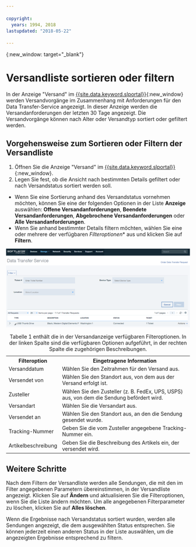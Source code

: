 ```yaml
---

copyright:
  years: 1994, 2018
lastupdated: "2018-05-22"

---
```

{:new_window: target="_blank"}

# Versandliste sortieren oder filtern

In der Anzeige "Versand" im [{{site.data.keyword.slportal}}](https://control.softlayer.com/){:new_window} werden Versandvorgänge im Zusammenhang mit Anforderungen für den Data Transfer-Service angezeigt. In dieser Anzeige werden die Versandanforderungen der letzten 30 Tage angezeigt. Die Versandvorgänge können nach Alter oder Versandtyp sortiert oder gefiltert werden.  

## Vorgehensweise zum Sortieren oder Filtern der Versandliste

1. Öffnen Sie die Anzeige "Versand" im [{{site.data.keyword.slportal}}](https://control.softlayer.com/){:new_window}. 
2. Legen Sie fest, ob die Ansicht nach bestimmten Details gefiltert oder nach Versandstatus sortiert werden soll.
  - Wenn Sie eine Sortierung anhand des Versandstatus vornehmen möchten, können Sie eine der folgenden Optionen in der Liste **Anzeige** auswählen: **Offene Versandanforderungen**, **Beendete Versandanforderungen**, **Abgebrochene Versandanforderungen** oder **Alle Versandanforderungen**.
  - Wenn Sie anhand bestimmter Details filtern möchten, wählen Sie eine oder mehrere der verfügbaren *Filteroptionen** aus und klicken Sie auf **Filtern**.


![DTS-Versandanzeige](/images/DTSShipmentScreen.PNG)

<table><caption>Tabelle 1 enthält die in der Versandanzeige verfügbaren Filteroptionen. In der linken Spalte sind die verfügbaren Optionen aufgeführt, in der rechten Spalte die zugehörigen Beschreibungen.</caption>
<tr><th>Filteroption</th><th>Eingetragene Information</th></tr>
<tr><td>Versanddatum</td><td>Wählen Sie den Zeitrahmen für den Versand aus.</td></tr>
<tr><td>Versendet von</td><td>Wählen Sie den Standort aus, von dem aus der Versand erfolgt ist.</td></tr>
<tr><td>Zusteller</td><td>Wählen Sie den Zusteller (z. B. FedEx, UPS, USPS) aus, von dem die Sendung befördert wird.</td></tr>
<tr><td>Versandart</td><td>Wählen Sie die Versandart aus.</td></tr>
<tr><td>Versendet an</td><td>Wählen Sie den Standort aus, an den die Sendung gesendet wurde.</td></tr>
<tr><td>Tracking-Nummer</td><td>Geben Sie die vom Zusteller angegebene Tracking-Nummer ein.</td></tr>
<tr><td>Artikelbeschreibung</td><td>Geben Sie die Beschreibung des Artikels ein, der versendet wird.</td></tr>
</table>


## Weitere Schritte

Nach dem Filtern der Versandliste werden alle Sendungen, die mit den im Filter angegebenen Parametern übereinstimmen, in der Versandliste angezeigt. Klicken Sie auf **Ändern** und aktualisieren Sie die Filteroptionen, wenn Sie  die Liste ändern möchten. Um alle angegebenen Filterparameter zu löschen, klicken Sie auf **Alles löschen**. 

Wenn die Ergebnisse nach Versandstatus sortiert wurden, werden alle Sendungen angezeigt, die dem ausgewählten Status entsprechen. Sie können jederzeit einen anderen Status in der Liste auswählen, um die angezeigten Ergebnisse entsprechend zu filtern.
